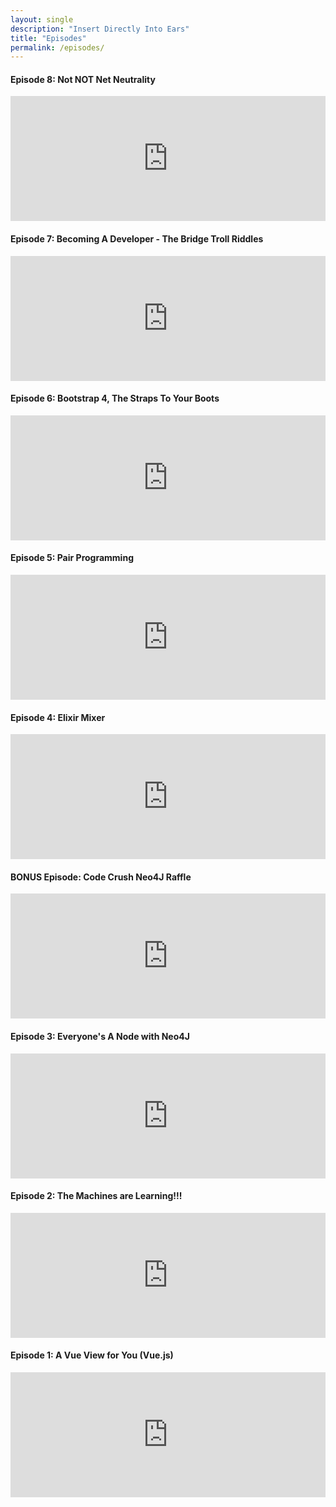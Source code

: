 ```yaml
---
layout: single
description: "Insert Directly Into Ears"
title: "Episodes"
permalink: /episodes/
---
```

<h4>Episode 8: Not NOT Net Neutrality</h4>
<!-- Net Neutrality-->
<iframe frameborder='0' height='200px' scrolling='no' seamless src='https://embed.simplecast.com/d77e3e3b?color=f5f5f5' width='100%'></iframe>
<h4>Episode 7: Becoming A Developer - The Bridge Troll Riddles</h4>
<!-- Becoming a Dev -->
<iframe frameborder='0' height='200px' scrolling='no' seamless src='https://embed.simplecast.com/11e92320?color=f5f5f5' width='100%'></iframe>
<h4>Episode 6: Bootstrap 4, The Straps To Your Boots</h4>
<!-- Bootstrap 4 -->
<iframe frameborder='0' height='200px' scrolling='no' seamless src='https://embed.simplecast.com/1ac3f446?color=f5f5f5' width='100%'></iframe>
<h4>Episode 5: Pair Programming</h4>
<!-- Pair Programming -->
<iframe frameborder='0' height='200px' scrolling='no' seamless src='https://embed.simplecast.com/cadf46cf?color=f5f5f5' width='100%'></iframe>
<h4>Episode 4: Elixir Mixer</h4>
<!-- Elixir Mixer -->
<iframe frameborder='0' height='200px' scrolling='no' seamless src='https://embed.simplecast.com/ae088210?color=f5f5f5' width='100%'></iframe>
<h4>BONUS Episode: Code Crush Neo4J Raffle</h4>
<!-- Neo4J Raffle -->
<iframe frameborder='0' height='200px' scrolling='no' seamless src='https://embed.simplecast.com/6edd402c?color=f5f5f5' width='100%'></iframe>
<h4>Episode 3: Everyone's A Node with Neo4J</h4>
<!-- Neo4J Episode 3 -->
<iframe frameborder='0' height='200px' scrolling='no' seamless src='https://embed.simplecast.com/4e99bafb?color=f5f5f5' width='100%'></iframe>
<h4>Episode 2: The Machines are Learning!!! </h4>
<!-- Machine Learning Episode 2 -->
<iframe frameborder='0' height='200px' scrolling='no' seamless src='https://embed.simplecast.com/3586d7d2?color=f5f5f5' width='100%'></iframe>
<!-- Vue Episode 1 -->
<h4>Episode 1: A Vue View for You (Vue.js)</h4>
<iframe frameborder='0' height='200px' scrolling='no' seamless src='https://embed.simplecast.com/58cef492?color=f5f5f5' width='100%'></iframe>
